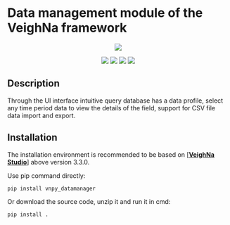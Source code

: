 # Data management module of the VeighNa framework

<p align="center">
  <img src ="https://vnpy.oss-cn-shanghai.aliyuncs.com/vnpy-logo.png"/>
</p>

<p align="center">
    <img src ="https://img.shields.io/badge/version-1.0.9-blueviolet.svg"/>
    <img src ="https://img.shields.io/badge/platform-windows|linux|macos-yellow.svg"/>
    <img src ="https://img.shields.io/badge/python-3.7|3.8|3.9|3.10-blue.svg" />
    <img src ="https://img.shields.io/github/license/vnpy/vnpy.svg?color=orange"/>
</p>

## Description

Through the UI interface intuitive query database has a data profile, select any time period data to view the details of the field, support for CSV file data import and export.

## Installation

The installation environment is recommended to be based on [[**VeighNa Studio**](https://www.vnpy.com)] above version 3.3.0.

Use pip command directly:

```
pip install vnpy_datamanager
```


Or download the source code, unzip it and run it in cmd:

```
pip install .
```
